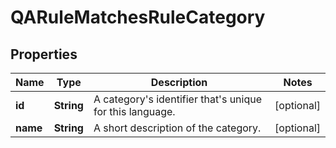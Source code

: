 

# QARuleMatchesRuleCategory

## Properties

Name | Type | Description | Notes
------------ | ------------- | ------------- | -------------
**id** | **String** | A category&#39;s identifier that&#39;s unique for this language. |  [optional]
**name** | **String** | A short description of the category. |  [optional]



